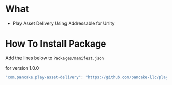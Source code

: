 # What
- Play Asset Delivery Using Addressable for Unity


# How To Install Package

Add the lines below to `Packages/manifest.json`

for version 1.0.0
```csharp
"com.pancake.play-asset-delivery": "https://github.com/pancake-llc/play-asset-delivery-addressable.git#1.0.0",
```
